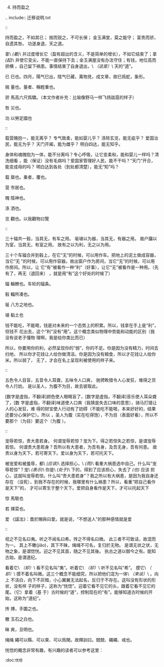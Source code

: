     
4. 持而盈之

.. include:: 迁移说明.txt

::

  持而盈之，不如其已；
  揣而锐之，不可长保；
  金玉满堂，莫之能守；
  富贵而骄，自遗其咎。
  功遂身退，天之道。

拿\ *(着)*\ 并过度增长它（盈有超出的含义，不是简单的增长），不如它结束了；拿\
*(起)*\ 并使它变尖，不能一直保持下去；金玉满屋没有办法守住；有钱，地位高而骄横
，自己留下祸患。事情结束了自身退出，\ *（这是）*\ 天的“道”。

已
  巳也。四月，陽气巳出，陰气巳藏，萬物見，成文章，故巳爲蛇，象形。

揣
  量也。量者、稱輕重也。

骄
  馬高六尺爲驕。（本文作者补充：比喻像野马一样飞扬跋扈的样子）

咎
  災也。

功
  以勞定國也

::

  载营魄抱一，能无离乎？
  专气致柔，能如婴儿乎？
  涤除玄览，能无疵乎？
  爱国治民，能无为乎？
  天门开阖，能为雌乎？
  明白四达，能无知乎。

身体和魂魄抱为一体，能不分离吗？专心呼吸，让它变柔和，能和婴儿一样吗？清洗细看
，能（保证）没有毛病吗？爱国家管理好人民，能不干吗？“天门”开合，能变成母的吗？
明白达到各处（到处都清楚），能无“知”吗？

载
  椉也。乗者，覆也。

营
  市居也。

魄
  陰神也。

涤
  洒也。

览
  觀也。以我觀物曰覽

::

  三十辐共一毂，当其无，有车之用。
  埏埴以为器，当其无，有器之用。
  凿户牖以为室，当其无，有室之用。
  故有之以为利，无之以为用。

三十个车辐合并到毂上，在它“无”的时候，可以用作车。把地上的泥土做成容器，当它“无
”的时候，可以用作容器。凿出窗户作为房间，当它“无”的时候，可以用作房间。所以，让
它“有”被看作一种“利”（好事），让它“无”被看作是一种用。（先有了，再无（退回来）
，就是用“有”这个好处的时候了）

辐
  輪轑也。车轮的辐条。

毂
  輻所凑也。

埏
  八方之地也。

埴
  黏土也

钱不能吃，不能喝，钱是对未来的一个态势上的积累。所以，钱拿在手上是“利”，但钱不
花出去，这个“利”没有“用”。这个概念类似物理中势能和动能的区别（我没有说老子懂物
理啊，我是给你类比而已）

所以，你要用你的利，必然呈现你的“弱”，你的不足。你是因为没有精力，时间去扫地，
所以你才花钱让人给你做清洁。你是因为没有粮食，所以才花钱让人给你米。所以弱了，
无了，才会在名上呈现利被使用的样子来。

::

  五色令人目盲，五音令人耳聋，五味令人口爽，
  驰骋畋猎令人心发狂，难得之货令人行妨。
  是以圣人，为腹不为目，故去彼取此。
  
[数字是虚指，不翻译]颜色使人眼睛盲了，[数字是虚指，不翻译]音乐使人耳朵聋了，[数
字是虚指，不翻译]味道使人口爽（我猜是失去口味的意思），骑马打猎让人的心发狂，难
得的财宝使人行动有了妨碍（不能吃不能喝，本来好好的，结果还要分心保护它）。所以
，圣人为腹（实在吃得饱），不为目（表面好看），所以不要那个（为目）要这个（为腹
）。

::

  宠辱若惊，贵大患若身。
  何谓宠辱若惊？宠为下。得之若惊失之若惊，是谓宠辱若惊。
  何谓贵大患若身？吾所以有大患者，为吾有身，及吾无身，吾有何患。
  故贵以身为天下，若可寄天下。爱以身为天下，若可托天下。

被宠爱和被羞辱，都\ *(应该)*\ 选择担心，\ *(而)*\ 看重大祸患选中自己。什么叫“宠
辱若惊”？宠\ *(表示)*\ 你是\ *(处于)*\ 下的，得到了应该担心，失去了 *(也)* 应该
担心，这就叫宠辱若惊。什么叫“贵大患若身”？我之所以有大祸患，是因为我自身还存在
（没死），到我不存在的时候，我哪里有什么祸患？所以，看重“把自己看作是天下”的，
才可以寄生于整个天下。爱把自身看作是天下，才可以托起天下

惊
  馬駭也

若
  擇菜也。

爱
  《諡法》：嗇於賜與曰愛。就是说，“不想送人”的那种感情就是爱

::

  视之不见名曰夷。听之不闻名曰希。抟之不得名曰微。
  此三者不可致诘，故混而为一。
  其上不皦(jiǎo)，其下不昧，绳绳不可名，复归於无物。
  是谓无状之状，无物之象，是谓惚恍。迎之不见其首，随之不见其後。
  执古之道以御今之有。能知古始，是谓道纪。

看着它\ *（却）*\ 看不见名叫“夷”。听着它\ *（却）*\ 听不见名叫“希”。 摸它\ *（
却）*\ 摸不着名叫微。这三个概念不能细究，所以把他们混为一体\ *（来谈）*\ 。向上
不洁白，向下不灰暗，小心翼翼无法起名，反归于不存在。这叫没有形状的形状，没有样
子的样子，这称为“恍惚”。迎着它看不见它的头，跟着它看不见它的尾。（它）拿着（基
于）古时候的“道”，控制现在的“有”。能够知道古时候的开始，这称为“道纪”。

抟
  摶，手圜之也。

皦
  玉石之白也。

昧
  爽，旦明也。

绳绳
  繩可以縣、可以束、可以爲閑。故釋訓曰。兢兢、繩繩、戒也。

恍惚的概念非常有趣，有兴趣的读者可以参考这里：

  :doc:`恍惚`
